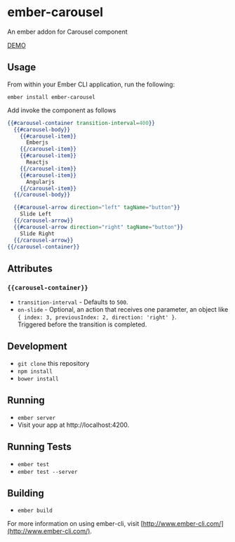 # ember-carousel

An ember addon for Carousel component

[DEMO](http://selvagsz.github.io/ember-carousel)

## Usage

From within your Ember CLI application, run the following:

```no-highlight
ember install ember-carousel
```

Add invoke the component as follows

```handlebars
{{#carousel-container transition-interval=400}}
  {{#carousel-body}}
    {{#carousel-item}}
      Emberjs
    {{/carousel-item}}
    {{#carousel-item}}
      Reactjs
    {{/carousel-item}}
    {{#carousel-item}}
      Angularjs
    {{/carousel-item}}
  {{/carousel-body}}

  {{#carousel-arrow direction="left" tagName="button"}}
    Slide Left
  {{/carousel-arrow}}
  {{#carousel-arrow direction="right" tagName="button"}}
    Slide Right
  {{/carousel-arrow}}
{{/carousel-container}}
```

## Attributes

### `{{carousel-container}}`

- `transition-interval` - Defaults to `500`.
- `on-slide` - Optional, an action that receives one parameter, an object like `{ index: 3, previousIndex: 2, direction: 'right' }`.  
  Triggered before the transition is completed.


## Development

* `git clone` this repository
* `npm install`
* `bower install`

## Running

* `ember server`
* Visit your app at http://localhost:4200.

## Running Tests

* `ember test`
* `ember test --server`

## Building

* `ember build`

For more information on using ember-cli, visit [http://www.ember-cli.com/](http://www.ember-cli.com/).
